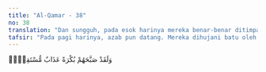 ```yaml
---
title: "Al-Qamar - 38"
no: 38
translation: "Dan sungguh, pada esok harinya mereka benar-benar ditimpa azab yang tetap."
tafsir: "Pada pagi harinya, azab pun datang. Mereka dihujani batu oleh Allah sehingga mereka dan negerinya terkubur habis. Nabi Lut sendiri beserta keluarga yaitu kedua putrinya dan mereka yang beriman sudah diperintahkan keluar dari negeri itu sebelum fajar sehingga mereka selamat."
---
```


وَلَقَدْ صَبَّحَهُمْ بُكْرَةً عَذَابٌ مُّسْتَقِرٌّۚ  
